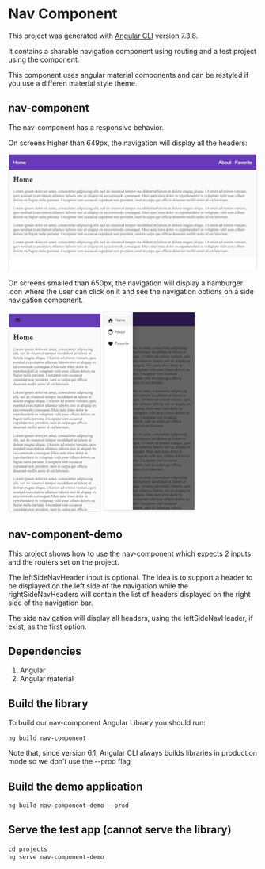 # Nav Component

This project was generated with [Angular CLI](https://github.com/angular/angular-cli) version 7.3.8.

It contains a sharable navigation component using routing and a test project using the component.

This component uses angular material components and can be restyled if you use a differen material style theme.

## nav-component

The nav-component has a responsive behavior. 

On screens higher than 649px, the navigation will display all the headers:

![screen higher than 649px](./read-me-images/nav-header.PNG)

On screens smalled than 650px, the navigation will display a hamburger icon where the user can click on it and see the navigation options on a side navigation component.

![iPhoneX screen - Home page](./read-me-images/iPhoneX-home-page.PNG) 
![iPhoneX screen - side-nav](./read-me-images/iPhoneX-side-nav.PNG)

## nav-component-demo

This project shows how to use the nav-component which expects 2 inputs and the routers set on the project.

The leftSideNavHeader input is optional. The idea is to support a header to be displayed on the left side of the navigation while the rightSideNavHeaders will contain the list of headers displayed on the right side of the navigation bar.

The side navigation will display all headers, using the leftSideNavHeader, if exist, as the first option.

## Dependencies

1. Angular 
2. Angular material

## Build the library

To build our nav-component Angular Library you should run:

```
ng build nav-component
```

Note that, since version 6.1, Angular CLI always builds libraries in production mode so we don’t use the --prod flag

## Build the demo application

```
ng build nav-component-demo --prod
```

## Serve the test app (cannot serve the library)

```
cd projects
ng serve nav-component-demo
```
